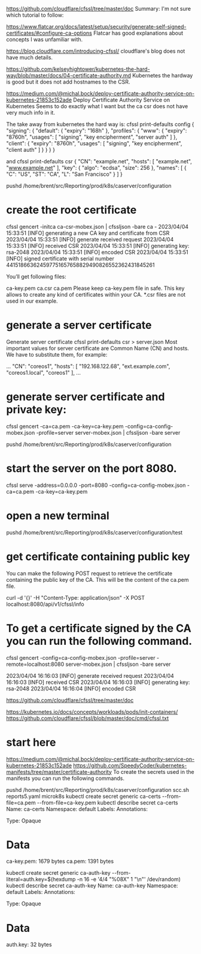 https://github.com/cloudflare/cfssl/tree/master/doc
Summary:
I'm not sure which tutorial to follow:

https://www.flatcar.org/docs/latest/setup/security/generate-self-signed-certificates/#configure-ca-options
Flatcar has good explanations about concepts I was unfamiliar with.

https://blog.cloudflare.com/introducing-cfssl/
cloudflare's blog does not have much details.

https://github.com/kelseyhightower/kubernetes-the-hard-way/blob/master/docs/04-certificate-authority.md
Kubernetes the hardway is good but it does not add hostnames to the CSR.


https://medium.com/@michal.bock/deploy-certificate-authority-service-on-kubernetes-21853c152ade
Deploy Certificate Authority Service on Kubernetes
Seems to do exactly what I want but the ca csr does not have very much info in it.

The take away from kubernetes the hard way is:
cfssl print-defaults config 
{
    "signing": {
        "default": {
            "expiry": "168h"
        },
        "profiles": {
            "www": {
                "expiry": "8760h",
                "usages": [
                    "signing",
                    "key encipherment",
                    "server auth"
                ]
            },
            "client": {
                "expiry": "8760h",
                "usages": [
                    "signing",
                    "key encipherment",
                    "client auth"
                ]
            }
        }
    }
}

and cfssl print-defaults csr
{
    "CN": "example.net",
    "hosts": [
        "example.net",
        "www.example.net"
    ],
    "key": {
        "algo": "ecdsa",
        "size": 256
    },
    "names": [
        {
            "C": "US",
            "ST": "CA",
            "L": "San Francisco"
        }
    ]
}

pushd /home/brent/src/Reporting/prod/k8s/caserver/configuration
# create the root certificate
cfssl gencert -initca ca-csr-mobex.json | cfssljson -bare ca -
2023/04/04 15:33:51 [INFO] generating a new CA key and certificate from CSR
2023/04/04 15:33:51 [INFO] generate received request
2023/04/04 15:33:51 [INFO] received CSR
2023/04/04 15:33:51 [INFO] generating key: rsa-2048
2023/04/04 15:33:51 [INFO] encoded CSR
2023/04/04 15:33:51 [INFO] signed certificate with serial number 441518663624597751657658829490826552362431845261

You’ll get following files:

ca-key.pem
ca.csr
ca.pem
Please keep ca-key.pem file in safe. This key allows to create any kind of certificates within your CA.
*.csr files are not used in our example.

# generate a server certificate
Generate server certificate
cfssl print-defaults csr > server.json
Most important values for server certificate are Common Name (CN) and hosts. We have to substitute them, for example:

...
    "CN": "coreos1",
    "hosts": [
        "192.168.122.68",
        "ext.example.com",
        "coreos1.local",
        "coreos1"
    ],
...
# generate server certificate and private key:
cfssl gencert -ca=ca.pem -ca-key=ca-key.pem -config=ca-config-mobex.json -profile=server server-mobex.json | cfssljson -bare server


pushd /home/brent/src/Reporting/prod/k8s/caserver/configuration
# start the server on the port 8080.
cfssl serve -address=0.0.0.0 -port=8080 -config=ca-config-mobex.json -ca=ca.pem -ca-key=ca-key.pem

# open a new terminal
pushd /home/brent/src/Reporting/prod/k8s/caserver/configuration/test

# get certificate containing public key
You can make the following POST request to retrieve the certificate containing the public key of the CA. This will be the content of the ca.pem file.

curl -d '{}' -H "Content-Type: application/json" -X POST localhost:8080/api/v1/cfssl/info

# To get a certificate signed by the CA you can run the following command.
cfssl gencert -config=ca-config-mobex.json -profile=server -remote=localhost:8080 server-mobex.json | cfssljson -bare server

2023/04/04 16:16:03 [INFO] generate received request
2023/04/04 16:16:03 [INFO] received CSR
2023/04/04 16:16:03 [INFO] generating key: rsa-2048
2023/04/04 16:16:04 [INFO] encoded CSR

https://github.com/cloudflare/cfssl/tree/master/doc

https://kubernetes.io/docs/concepts/workloads/pods/init-containers/
https://github.com/cloudflare/cfssl/blob/master/doc/cmd/cfssl.txt

# start here
https://medium.com/@michal.bock/deploy-certificate-authority-service-on-kubernetes-21853c152ade
https://github.com/SpeedyCoder/kubernetes-manifests/tree/master/certificate-authority
To create the secrets used in the manifests you can run the following commands.

pushd /home/brent/src/Reporting/prod/k8s/caserver/configuration
scc.sh reports5.yaml microk8s 
kubectl create secret generic ca-certs --from-file=ca.pem --from-file=ca-key.pem
kubectl describe secret ca-certs
Name:         ca-certs
Namespace:    default
Labels:       <none>
Annotations:  <none>

Type:  Opaque

Data
====
ca-key.pem:  1679 bytes
ca.pem:      1391 bytes

kubectl create secret generic ca-auth-key --from-literal=auth.key=$(hexdump -n 16 -e '4/4 "%08X" 1 "\n"' /dev/random)
kubectl describe secret ca-auth-key
Name:         ca-auth-key
Namespace:    default
Labels:       <none>
Annotations:  <none>

Type:  Opaque

Data
====
auth.key:  32 bytes
